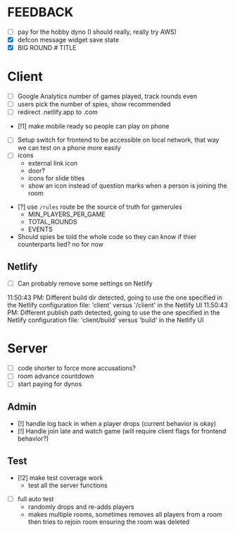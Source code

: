 
# FEEDBACK

- [ ] pay for the hobby dyno (I should really, really try AWS)
- [x] defcon message widget save state
- [x] BIG ROUND # TITLE

# Client

- [ ] Google Analytics number of games played, track rounds even
- [ ] users pick the number of spies, show recommended
- [ ] redirect .netlify.app to .com
- [!1] make mobile ready so people can play on phone
- [ ] Setup switch for frontend to be accessible on local network, that way we can test on a phone more easily
- [ ] icons
  - external link icon
  - door?
  - icons for slide titles
  - show an icon instead of question marks when a person is joining the room
- [?] use `/rules` route be the source of truth for gamerules
  - MIN_PLAYERS_PER_GAME
  - TOTAL_ROUNDS
  - EVENTS
- Should spies be told the whole code so they can know if thier counterparts lied? no for now

## Netlify

- [ ] Can probably remove some settings on Netlify

11:50:43 PM: Different build dir detected, going to use the one specified in the Netlify configuration file: 'client' versus '/client' in the Netlify UI
11:50:43 PM: Different publish path detected, going to use the one specified in the Netlify configuration file: 'client/build' versus 'build' in the Netlify UI

# Server

- [ ] code shorter to force more accusations?
- [ ] room advance countdown
- [ ] start paying for dynos

## Admin
- [!] handle log back in when a player drops (current behavior is okay)
- [!] Handle join late and watch game (will require client flags for frontend behavior?)

## Test
- [!2] make test coverage work
  - test all the server functions
- [ ] full auto test 
  - randomly drops and re-adds players
  - makes multiple rooms, sometimes removes all players from a room then tries to rejoin room ensuring the room was deleted



